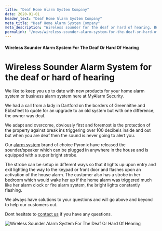```yaml
---
title: "Deaf Home Alarm System Company"
date: 2020-01-01
header_text: "Deaf Home Alarm System Company"
meta_title: "Deaf Home Alarm System Company"
meta_description: "Wireless sounder for the deaf or hard of hearing. Burglar Alarm Servicing, Burglar Alarm Installation, Alarm Battery and CCTV in Orpington. Call 020 8302 4065"
permalink: "/news/wireless-sounder-alarm-system-for-the-deaf-or-hard-of-hearing/"
---
```


#### Wireless Sounder Alarm System For The Deaf Or Hard Of Hearing

# Wireless Sounder Alarm System for the deaf or hard of hearing

We like to keep you up to date with new products for your home alarm system or business alarm system here at MyAlarm Security.

We had a call from a lady in Dartford on the borders of Greenhithe and Ebbsfleet to quote for an upgrade to an old system but with one difference, the owner was deaf.

We adapt and overcome, obviously first and foremost is the protection of the property against break ins triggering over 100 decibels inside and out but when you are deaf then the sound is never going to alert you.

Our [alarm system](/categories/burglar-alarms.php) brand of choice Pyronix have released the sounder/speaker which can be plugged in anywhere in the house and is equipped with a super bright strobe.

The strobe can be setup in different ways so that it lights up upon entry and exit lighting the way to the keypad or front door and flashes upon an activation of the house alarm. The customer also has a strobe in her bedroom which would wake her up if the home alarm was triggered much like her alarm clock or fire alarm system, the bright lights constantly flashing.

We always have solutions to your questions and will go above and beyond to help our customers out.

Dont hesitate to [contact us](/contact.php) if you have any questions.

![Wireless Sounder Alarm System For The Deaf Or Hard Of Hearing](https://res.cloudinary.com/kbs/image/upload/wxl86lwwbs7c4zvyggs9.jpg)